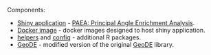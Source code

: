 Components:

- [Shiny application](./shiny-app) - [PAEA: Principal Angle Enrichment Analysis](http://amp.pharm.mssm.edu/PAEA/).
- [Docker image](./docker) - docker images designed to host shiny application.
- [helpers](./helpers) and [config](./config) - additional R packages.
- [GeoDE](./geode) - modified version of the original [GeoDE](https://cran.r-project.org/web/packages/GeoDE/index.html) library.
